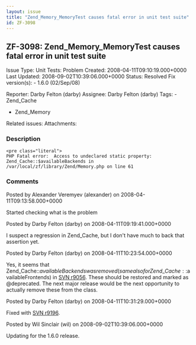 ```yaml
---
layout: issue
title: "Zend_Memory_MemoryTest causes fatal error in unit test suite"
id: ZF-3098
---
```


ZF-3098: Zend\_Memory\_MemoryTest causes fatal error in unit test suite
-----------------------------------------------------------------------

 Issue Type: Unit Tests: Problem Created: 2008-04-11T09:10:19.000+0000 Last Updated: 2008-09-02T10:39:06.000+0000 Status: Resolved Fix version(s): - 1.6.0 (02/Sep/08)
 
 Reporter:  Darby Felton (darby)  Assignee:  Darby Felton (darby)  Tags: - Zend\_Cache
- Zend\_Memory
 
 Related issues: 
 Attachments: 
### Description

 
    <pre class="literal">
    PHP Fatal error:  Access to undeclared static property:  Zend_Cache::$availableBackends in /var/local/zf/library/Zend/Memory.php on line 61


 

 

### Comments

Posted by Alexander Veremyev (alexander) on 2008-04-11T09:13:58.000+0000

Started checking what is the problem

 

 

Posted by Darby Felton (darby) on 2008-04-11T09:19:41.000+0000

I suspect a regression in Zend\_Cache, but I don't have much to back that assertion yet.

 

 

Posted by Darby Felton (darby) on 2008-04-11T10:23:54.000+0000

Yes, it seems that Zend\_Cache::$availableBackends was removed (same also for Zend\_Cache::$availableFrontends) in [SVN r9056](http://framework.zend.com/fisheye/browse/Zend_Framework/trunk/library/Zend/Cache.php?r1=9056&r2=8851). These should be restored and marked as @deprecated. The next major release would be the next opportunity to actually remove these from the class.

 

 

Posted by Darby Felton (darby) on 2008-04-11T10:31:29.000+0000

Fixed with [SVN r9196](http://framework.zend.com/fisheye/changelog/Zend_Framework/?cs=9196).

 

 

Posted by Wil Sinclair (wil) on 2008-09-02T10:39:06.000+0000

Updating for the 1.6.0 release.

 

 